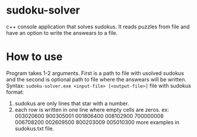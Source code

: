 # sudoku-solver
c++ console application that solves sudokus. It reads puzzles from file and have an option to write the answears to a file.

# How to use

Program takes 1-2 arguments. First is a path to file with usolved sudokus and the second is optional path to file where the answears will be written.
Syntax:
```sudoku-solver.exe <input-file> [<output-file>]```
file with sudokus format:
  1. sudokus are only lines that star with a number.
  2. each row is written in one line where empty cells are zeros.
ex: 
003020600
900305001
001806400
008102900
700000008
006708200
002609500
800203009
005010300
more examples in sudokus.txt file.
